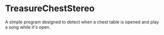 # TreasureChestStereo
A simple program designed to detect when a chest table is opened and play a song while it's open.
